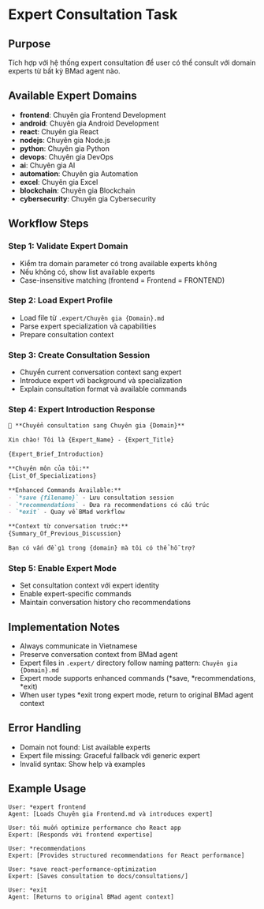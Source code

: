 # Expert Consultation Task

## Purpose
Tích hợp với hệ thống expert consultation để user có thể consult với domain experts từ bất kỳ BMad agent nào.

## Available Expert Domains
- **frontend**: Chuyên gia Frontend Development
- **android**: Chuyên gia Android Development  
- **react**: Chuyên gia React
- **nodejs**: Chuyên gia Node.js
- **python**: Chuyên gia Python
- **devops**: Chuyên gia DevOps
- **ai**: Chuyên gia AI
- **automation**: Chuyên gia Automation
- **excel**: Chuyên gia Excel
- **blockchain**: Chuyên gia Blockchain
- **cybersecurity**: Chuyên gia Cybersecurity

## Workflow Steps

### Step 1: Validate Expert Domain
- Kiểm tra domain parameter có trong available experts không
- Nếu không có, show list available experts
- Case-insensitive matching (frontend = Frontend = FRONTEND)

### Step 2: Load Expert Profile
- Load file từ `.expert/Chuyên gia {Domain}.md`
- Parse expert specialization và capabilities
- Prepare consultation context

### Step 3: Create Consultation Session
- Chuyển current conversation context sang expert
- Introduce expert với background và specialization
- Explain consultation format và available commands

### Step 4: Expert Introduction Response
```markdown
🤝 **Chuyển consultation sang Chuyên gia {Domain}**

Xin chào! Tôi là {Expert_Name} - {Expert_Title}

{Expert_Brief_Introduction}

**Chuyên môn của tôi:**
{List_Of_Specializations}

**Enhanced Commands Available:**
- `*save {filename}` - Lưu consultation session
- `*recommendations` - Đưa ra recommendations có cấu trúc  
- `*exit` - Quay về BMad workflow

**Context từ conversation trước:**
{Summary_Of_Previous_Discussion}

Bạn có vấn đề gì trong {domain} mà tôi có thể hỗ trợ?
```

### Step 5: Enable Expert Mode
- Set consultation context với expert identity
- Enable expert-specific commands
- Maintain conversation history cho recommendations

## Implementation Notes
- Always communicate in Vietnamese
- Preserve conversation context from BMad agent
- Expert files in `.expert/` directory follow naming pattern: `Chuyên gia {Domain}.md`
- Expert mode supports enhanced commands (*save, *recommendations, *exit)
- When user types *exit trong expert mode, return to original BMad agent context

## Error Handling
- Domain not found: List available experts
- Expert file missing: Graceful fallback với generic expert
- Invalid syntax: Show help và examples

## Example Usage
```
User: *expert frontend
Agent: [Loads Chuyên gia Frontend.md và introduces expert]

User: tôi muốn optimize performance cho React app
Expert: [Responds với frontend expertise]

User: *recommendations  
Expert: [Provides structured recommendations for React performance]

User: *save react-performance-optimization
Expert: [Saves consultation to docs/consultations/]

User: *exit
Agent: [Returns to original BMad agent context]
```